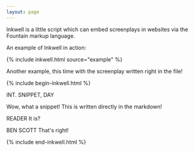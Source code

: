 ```yaml
---
layout: page
---
```


Inkwell is a little script which can embed screenplays in websites via the Fountain markup language.


An example of Inkwell in action:

{% include inkwell.html source="example" %}

Another example, this time with the screenplay written right in the file!

{% include begin-inkwell.html %}

INT. SNIPPET, DAY

Wow, what a snippet! This is written directly in the markdown!

READER
It is?

BEN SCOTT
That's right!

{% include end-inkwell.html %}



